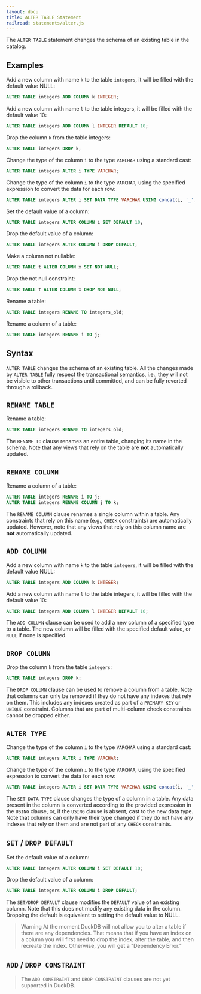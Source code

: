 ```yaml
---
layout: docu
title: ALTER TABLE Statement
railroad: statements/alter.js
---
```


The `ALTER TABLE` statement changes the schema of an existing table in the catalog.

## Examples

Add a new column with name `k` to the table `integers`, it will be filled with the default value NULL:

```sql
ALTER TABLE integers ADD COLUMN k INTEGER;
```

Add a new column with name `l` to the table integers, it will be filled with the default value 10:

```sql
ALTER TABLE integers ADD COLUMN l INTEGER DEFAULT 10;
```

Drop the column `k` from the table integers:

```sql
ALTER TABLE integers DROP k;
```

Change the type of the column `i` to the type `VARCHAR` using a standard cast:

```sql
ALTER TABLE integers ALTER i TYPE VARCHAR;
```

Change the type of the column `i` to the type `VARCHAR`, using the specified expression to convert the data for each row:

```sql
ALTER TABLE integers ALTER i SET DATA TYPE VARCHAR USING concat(i, '_', j);
```

Set the default value of a column:

```sql
ALTER TABLE integers ALTER COLUMN i SET DEFAULT 10;
```

Drop the default value of a column:

```sql
ALTER TABLE integers ALTER COLUMN i DROP DEFAULT;
```

Make a column not nullable:

```sql
ALTER TABLE t ALTER COLUMN x SET NOT NULL;
```

Drop the not null constraint:

```sql
ALTER TABLE t ALTER COLUMN x DROP NOT NULL;
```

Rename a table:

```sql
ALTER TABLE integers RENAME TO integers_old;
```

Rename a column of a table:

```sql
ALTER TABLE integers RENAME i TO j;
```

## Syntax

<div id="rrdiagram"></div>

`ALTER TABLE` changes the schema of an existing table. All the changes made by `ALTER TABLE` fully respect the transactional semantics, i.e., they will not be visible to other transactions until committed, and can be fully reverted through a rollback.

## `RENAME TABLE`

Rename a table:

```sql
ALTER TABLE integers RENAME TO integers_old;
```

The `RENAME TO` clause renames an entire table, changing its name in the schema. Note that any views that rely on the table are **not** automatically updated.

## `RENAME COLUMN`

Rename a column of a table:

```sql
ALTER TABLE integers RENAME i TO j;
ALTER TABLE integers RENAME COLUMN j TO k;
```

The `RENAME COLUMN` clause renames a single column within a table. Any constraints that rely on this name (e.g., `CHECK` constraints) are automatically updated. However, note that any views that rely on this column name are **not** automatically updated.

## `ADD COLUMN`

Add a new column with name `k` to the table `integers`, it will be filled with the default value NULL:

```sql
ALTER TABLE integers ADD COLUMN k INTEGER;
```

Add a new column with name `l` to the table integers, it will be filled with the default value 10:

```sql
ALTER TABLE integers ADD COLUMN l INTEGER DEFAULT 10;
```

The `ADD COLUMN` clause can be used to add a new column of a specified type to a table. The new column will be filled with the specified default value, or `NULL` if none is specified.

## `DROP COLUMN`

Drop the column `k` from the table `integers`:

```sql
ALTER TABLE integers DROP k;
```

The `DROP COLUMN` clause can be used to remove a column from a table. Note that columns can only be removed if they do not have any indexes that rely on them. This includes any indexes created as part of a `PRIMARY KEY` or `UNIQUE` constraint. Columns that are part of multi-column check constraints cannot be dropped either.

## `ALTER TYPE`

Change the type of the column `i` to the type `VARCHAR` using a standard cast:

```sql
ALTER TABLE integers ALTER i TYPE VARCHAR;
```

Change the type of the column `i` to the type `VARCHAR`, using the specified expression to convert the data for each row:

```sql
ALTER TABLE integers ALTER i SET DATA TYPE VARCHAR USING concat(i, '_', j);
```

The `SET DATA TYPE` clause changes the type of a column in a table. Any data present in the column is converted according to the provided expression in the `USING` clause, or, if the `USING` clause is absent, cast to the new data type. Note that columns can only have their type changed if they do not have any indexes that rely on them and are not part of any `CHECK` constraints.

## `SET` / `DROP DEFAULT`

Set the default value of a column:

```sql
ALTER TABLE integers ALTER COLUMN i SET DEFAULT 10;
```

Drop the default value of a column:

```sql
ALTER TABLE integers ALTER COLUMN i DROP DEFAULT;
```

The `SET/DROP DEFAULT` clause modifies the `DEFAULT` value of an existing column. Note that this does not modify any existing data in the column. Dropping the default is equivalent to setting the default value to NULL.

> Warning At the moment DuckDB will not allow you to alter a table if there are any dependencies. That means that if you have an index on a column you will first need to drop the index, alter the table, and then recreate the index. Otherwise, you will get a "Dependency Error."

## `ADD` / `DROP CONSTRAINT`

> The `ADD CONSTRAINT` and `DROP CONSTRAINT` clauses are not yet supported in DuckDB.
